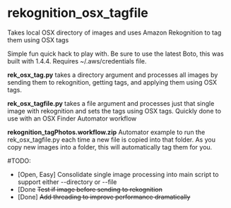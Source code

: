 # rekognition_osx_tagfile
Takes local OSX directory of images and uses Amazon Rekognition to tag them using OSX tags

Simple fun quick hack to play with. Be sure to use the latest Boto, this was built with 1.4.4. Requires ~/.aws/credentials file.

**rek_osx_tag.py**
takes a directory argument and processes all images by sending them to rekognition, getting tags, and applying them using OSX tags.

**rek_osx_tagfile.py**
takes a file argument and processes just that single image with rekognition and sets the tags using OSX tags. Quickly done to use with an OSX Finder Automator workflow

**rekognition_tagPhotos.workflow.zip**
Automator example to run the rek_osx_tagfile.py each time a new file is copied into that folder. As you copy new images into a folder, this will automatically tag them for you.

#TODO:
- [Open, Easy] Consolidate single image processing into main script to support either --directory or --file
- [Done ~~Test if image before sending to rekognition~~
- [Done] ~~Add threading to improve performance dramatically~~


